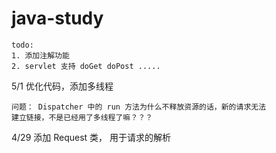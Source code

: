 # java-study

    todo: 
    1. 添加注解功能
    2. servlet 支持 doGet doPost .....
    

5/1
    优化代码，添加多线程
    
    问题： Dispatcher 中的 run 方法为什么不释放资源的话，新的请求无法
    建立链接，不是已经用了多线程了嘛？？？

 4/29
    添加 Request 类， 用于请求的解析